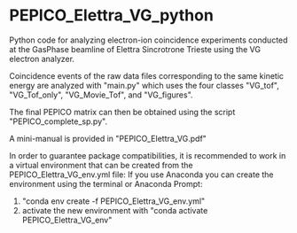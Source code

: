 # PEPICO_Elettra_VG_python
Python code for analyzing electron-ion coincidence experiments conducted at the GasPhase beamline of Elettra Sincrotrone Trieste using the VG electron analyzer.

Coincidence events of the raw data files corresponding to the same kinetic energy are analyzed with "main.py" which uses the four classes "VG_tof", "VG_Tof_only", "VG_Movie_Tof", and "VG_figures".

The final PEPICO matrix can then be obtained using the script "PEPICO_complete_sp.py".

A mini-manual is provided in "PEPICO_Elettra_VG.pdf"

In order to guarantee package compatibilities, it is recommended to work in a virtual environment that can be created from the PEPICO_Elettra_VG_env.yml file:
If you use Anaconda you can create the environment using the terminal or Anaconda Prompt:
1. "conda env create -f PEPICO_Elettra_VG_env.yml"
2. activate the new environment with "conda activate PEPICO_Elettra_VG_env"
